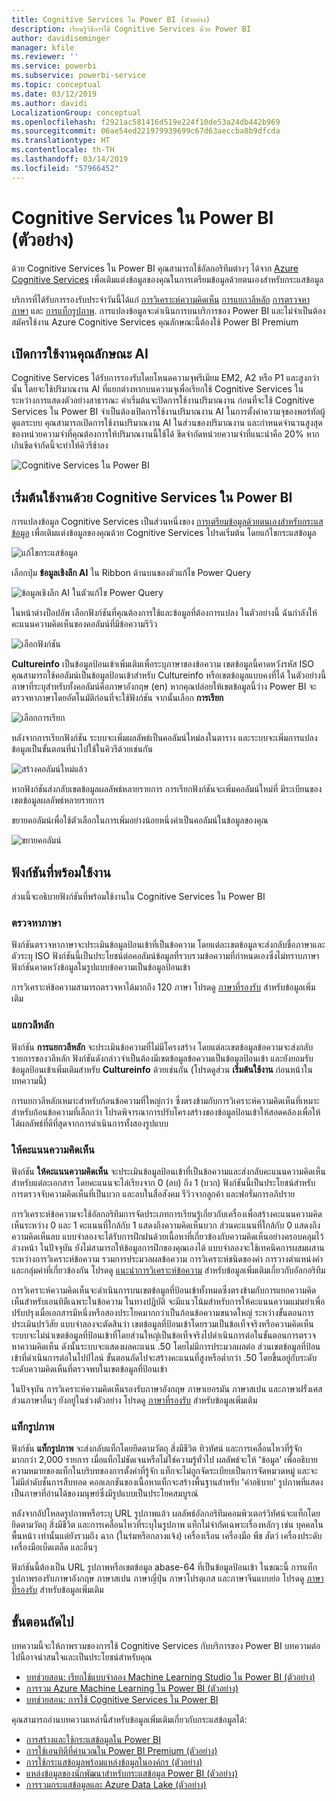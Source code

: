 ```yaml
---
title: Cognitive Services ใน Power BI (ตัวอย่าง)
description: เรียนรู้วิธีการใช้ Cognitive Services ด้วย Power BI
author: davidiseminger
manager: kfile
ms.reviewer: ''
ms.service: powerbi
ms.subservice: powerbi-service
ms.topic: conceptual
ms.date: 03/12/2019
ms.author: davidi
LocalizationGroup: conceptual
ms.openlocfilehash: f2921ac581416d519e224f10de53a24db442b969
ms.sourcegitcommit: 06ae54ed221979939699c67d63aeccba8b9dfcda
ms.translationtype: HT
ms.contentlocale: th-TH
ms.lasthandoff: 03/14/2019
ms.locfileid: "57966452"
---
```

# <a name="cognitive-services-in-power-bi-preview"></a>Cognitive Services ใน Power BI (ตัวอย่าง)

ด้วย Cognitive Services ใน Power BI คุณสามารถใช้อัลกอริทึมต่างๆ ได้จาก [Azure Cognitive Services](https://azure.microsoft.com/services/cognitive-services/) เพื่อเติมแต่งข้อมูลของคุณในการเตรียมข้อมูลด้วยตนเองสำหรับกระแสข้อมูล

บริการที่ได้รับการรองรับประจำวันนี้ได้แก่ [การวิเคราะห์ความคิดเห็น](https://docs.microsoft.com/azure/cognitive-services/text-analytics/how-tos/text-analytics-how-to-sentiment-analysis) [การแยกวลีหลัก](https://docs.microsoft.com/azure/cognitive-services/text-analytics/how-tos/text-analytics-how-to-keyword-extraction) [การตรวจหาภาษา](https://docs.microsoft.com/azure/cognitive-services/text-analytics/how-tos/text-analytics-how-to-language-detection) และ [การแท็กรูปภาพ](https://docs.microsoft.com/azure/cognitive-services/computer-vision/concept-tagging-images). การแปลงข้อมูลจะดำเนินการบนบริการของ Power BI และไม่จำเป็นต้องสมัครใช้งาน Azure Cognitive Services คุณลักษณะนี้ต้องใช้ Power BI Premium

## <a name="enabling-ai-features"></a>**เปิดการใช้งานคุณลักษณะ AI**

Cognitive Services ได้รับการรองรับโดยโหนดความจุพรีเมียม EM2, A2 หรือ P1 และสูงกว่านั้น โดยจะใช้ปริมาณงาน AI ที่แยกต่างหากบนความจุเพื่อเรียกใช้ Cognitive Services ในระหว่างการแสดงตัวอย่างสาธารณะ ค่าเริ่มต้นจะปิดการใช้งานปริมาณงาน ก่อนที่จะใช้ Cognitive Services ใน Power BI จำเป็นต้องเปิดการใช้งานปริมาณงาน AI ในการตั้งค่าความจุของพอร์ทัลผู้ดูแลระบบ คุณสามารถเปิดการใช้งานปริมาณงาน AI ในส่วนของปริมาณงาน และกำหนดจำนวนสูงสุดของหน่วยความจำที่คุณต้องการให้ปริมาณงานนี้ใช้ได้ ขีดจำกัดหน่วยความจำที่แนะนำคือ 20% หากเกินขีดจำกัดนี้จะทำให้คิวรีช้าลง

![Cognitive Services ใน Power BI](media/service-cognitive-services/cognitive-services_01.png)

## <a name="getting-started-with-cognitive-services-in-power-bi"></a>**เริ่มต้นใช้งานด้วย Cognitive Services ใน Power BI**

การแปลงข้อมูล Cognitive Services เป็นส่วนหนึ่งของ [การเตรียมข้อมูลด้วยตนเองสำหรับกระแสข้อมูล](https://powerbi.microsoft.com/blog/introducing-power-bi-data-prep-wtih-dataflows/) เพื่อเติมแต่งข้อมูลของคุณด้วย Cognitive Services โปรดเริ่มต้น โดยแก้ไขกระแสข้อมูล

![แก้ไขกระแสข้อมูล](media/service-cognitive-services/cognitive-services_02.png)

เลือกปุ่ม **ข้อมูลเชิงลึก AI** ใน Ribbon ด้านบนของตัวแก้ไข Power Query

![ข้อมูลเชิงลึก AI ในตัวแก้ไข Power Query](media/service-cognitive-services/cognitive-services_03.png)

ในหน้าต่างป็อปอัพ เลือกฟังก์ชันที่คุณต้องการใช้และข้อมูลที่ต้องการแปลง ในตัวอย่างนี้ ฉันกำลังให้คะแนนความคิดเห็นของคอลัมน์ที่มีข้อความรีวิว

![เลือกฟังก์ชัน](media/service-cognitive-services/cognitive-services_04.png)

**Cultureinfo** เป็นข้อมูลป้อนเข้าเพิ่มเติมเพื่อระบุภาษาของข้อความ เขตข้อมูลนี้คาดหวังรหัส ISO คุณสามารถใช้คอลัมน์เป็นข้อมูลป้อนเข้าสำหรับ Cultureinfo หรือเขตข้อมูลแบบคงที่ได้ ในตัวอย่างนี้ ภาษาที่ระบุสำหรับทั้งคอลัมน์คือภาษาอังกฤษ (en) หากคุณปล่อยให้เขตข้อมูลนี้ว่าง Power BI จะตรวจหาภาษาโดยอัตโนมัติก่อนที่จะใช้ฟังก์ชัน จากนั้นเลือก **การเรียก**

![เลือกการเรียก](media/service-cognitive-services/cognitive-services_05.png)

หลังจากการเรียกฟังก์ชัน ระบบจะเพิ่มผลลัพธ์เป็นคอลัมน์ใหม่ลงในตาราง และระบบจะเพิ่มการแปลงข้อมูลเป็นขั้นตอนที่นำไปใช้ในคิวรีด้วยเช่นกัน

![สร้างคอลัมน์ใหม่แล้ว](media/service-cognitive-services/cognitive-services_06.png)

หากฟังก์ชันส่งกลับเขตข้อมูลผลลัพธ์หลายรายการ การเรียกฟังก์ชันจะเพิ่มคอลัมน์ใหม่ที่ มีระเบียนของเขตข้อมูลผลลัพธ์หลายรายการ

ขยายคอลัมน์เพื่อใช้ตัวเลือกในการเพิ่มอย่างน้อยหนึ่งค่าเป็นคอลัมน์ในข้อมูลของคุณ

![ขยายคอลัมน์](media/service-cognitive-services/cognitive-services_07.png)

## <a name="available-functions"></a>**ฟังก์ชันที่พร้อมใช้งาน**

ส่วนนี้จะอธิบายฟังก์ชันที่พร้อมใช้งานใน Cognitive Services ใน Power BI

### <a name="detect-language"></a>**ตรวจหาภาษา**

ฟังก์ชันตรวจหาภาษาจะประเมินข้อมูลป้อนเข้าที่เป็นข้อความ โดยแต่ละเขตข้อมูลจะส่งกลับชื่อภาษาและตัวระบุ ISO ฟังก์ชันนี้เป็นประโยชน์ต่อคอลัมน์ข้อมูลที่รวบรวมข้อความที่กำหนดเองซึ่งไม่ทราบภาษา ฟังก์ชันคาดหวังข้อมูลในรูปแบบข้อความเป็นข้อมูลป้อนเข้า

การวิเคราะห์ข้อความสามารถตรวจหาได้มากถึง 120 ภาษา โปรดดู [ภาษาที่รองรับ](https://docs.microsoft.com/azure/cognitive-services/text-analytics/text-analytics-supported-languages) สำหรับข้อมูลเพิ่มเติม

### <a name="extract-key-phrases"></a>**แยกวลีหลัก**

ฟังก์ชัน **การแยกวลีหลัก** จะประเมินข้อความที่ไม่มีโครงสร้าง โดยแต่ละเขตข้อมูลข้อความจะส่งกลับรายการของวลีหลัก ฟังก์ชันดังกล่าวจำเป็นต้องมีเขตข้อมูลข้อความเป็นข้อมูลป้อนเข้า และยังยอมรับข้อมูลป้อนเข้าเพิ่มเติมสำหรับ **Cultureinfo** ด้วยเช่นกัน (โปรดดูส่วน **เริ่มต้นใช้งาน** ก่อนหน้าในบทความนี้)

การแยกวลีหลักเหมาะสำหรับก้อนข้อความที่ใหญ่กว่า ซึ่งตรงข้ามกับการวิเคราะห์ความคิดเห็นที่เหมาะสำหรับก้อนข้อความที่เล็กกว่า โปรดพิจารณาการปรับโครงสร้างของข้อมูลป้อนเข้าให้สอดคล้องเพื่อให้ได้ผลลัพธ์ที่ดีที่สุดจากการดำเนินการทั้งสองรูปแบบ

### <a name="score-sentiment"></a>**ให้คะแนนความคิดเห็น**

ฟังก์ชัน **ให้คะแนนความคิดเห็น** จะประเมินข้อมูลป้อนเข้าที่เป็นข้อความและส่งกลับคะแนนความคิดเห็นสำหรับแต่ละเอกสาร โดยคะแนนจะไล่เรียงจาก 0 (ลบ) ถึง 1 (บวก) ฟังก์ชันนี้เป็นประโยชน์สำหรับการตรวจจับความคิดเห็นที่เป็นบวก และลบในสื่อสังคม รีวิวจากลูกค้า และฟอรั่มการอภิปราย

การวิเคราะห์ข้อความจะใช้อัลกอริทึมการจัดประเภทการเรียนรู้เกี่ยวกับเครื่องเพื่อสร้างคะแนนความคิดเห็นระหว่าง 0 และ 1 คะแนนที่ใกล้กับ 1 แสดงถึงความคิดเห็นบวก ส่วนคะแนนที่ใกล้กับ 0 แสดงถึงความคิดเห็นลบ แบบจำลองจะได้รับการฝึกฝนด้วยเนื้อหาที่เกี่ยวข้องกับความคิดเห็นอย่างครอบคลุมไว้ล่วงหน้า ในปัจจุบัน ยังไม่สามารถให้ข้อมูลการฝึกของคุณเองได้ แบบจำลองจะใช้เทคนิคการผสมผสานระหว่างการวิเคราะห์ข้อความ รวมการประมวลผลข้อความ การวิเคราะห์ชนิดของคำ การวางตำแหน่งคำ และกลุ่มคำที่เกี่ยวข้องกัน โปรดดู [แนะนำการวิเคราะห์ข้อความ](https://blogs.technet.microsoft.com/machinelearning/2015/04/08/introducing-text-analytics-in-the-azure-ml-marketplace/) สำหรับข้อมูลเพิ่มเติมเกี่ยวกับอัลกอริทึม

การวิเคราะห์ความคิดเห็นจะดำเนินการบนเขตข้อมูลที่ป้อนเข้าทั้งหมดซึ่งตรงข้ามกับการแยกความคิดเห็นสำหรับเอนทิตีเฉพาะในข้อความ ในทางปฏิบัติ จะมีแนวโน้มสำหรับการให้คะแนนความแม่นยำเพื่อปรับปรุงเมื่อเอกสารมีหนึ่งหรือสองประโยคมากกว่าเป็นก้อนข้อความขนาดใหญ่ ระหว่างขั้นตอนการประเมินปรวิสัย แบบจำลองจะตัดสินว่า เขตข้อมูลที่ป้อนเข้าโดยรวมเป็นข้อเท็จจริงหรือความคิดเห็น ระบบจะไม่นำเขตข้อมูลที่ป้อนเข้าที่โดยส่วนใหญ่เป็นข้อเท็จจริงไปดำเนินการต่อในขั้นตอนการตรวจหาความคิดเห็น ดังนั้นระบบจะแสดงผลคะแนน .50 โดยไม่มีการประมวลผลต่อ ส่วนเขตข้อมูลที่ป้อนเข้าที่ดำเนินการต่อในไปป์ไลน์ ขั้นตอนถัดไปจะสร้างคะแนนที่สูงหรือต่ำกว่า .50 โดยขึ้นอยู่กับระดับระดับความคิดเห็นที่ตรวจพบในเขตข้อมูลที่ป้อนเข้า

ในปัจจุบัน การวิเคราะห์ความคิดเห็นรองรับภาษาอังกฤษ ภาษาเยอรมัน ภาษาสเปน และภาษาฝรั่งเศส ส่วนภาษาอื่นๆ ยังอยู่ในช่วงตัวอย่าง โปรดดู [ภาษาที่รองรับ](https://docs.microsoft.com/azure/cognitive-services/text-analytics/text-analytics-supported-languages) สำหรับข้อมูลเพิ่มเติม

### <a name="tag-images"></a>**แท็กรูปภาพ**

ฟังก์ชัน **แท็กรูปภาพ** จะส่งกลับแท็กโดยยึดตามวัตถุ สิ่งมีชีวิต ทิวทัศน์ และการเคลื่อนไหวที่รู้จักมากกว่า 2,000 รายการ เมื่อแท็กไม่ชัดเจนหรือไม่ใช่ความรู้ทั่วไป ผลลัพธ์จะให้ 'ข้อมูล' เพื่ออธิบายความหมายของแท็กในบริบทของการตั้งค่าที่รู้จัก แท็กจะไม่ถูกจัดระเบียบเป็นการจัดหมวดหมู่ และจะไม่มีลำดับชั้นการสืบทอด คอลเลกชันของเนื้อหาแท็กจะสร้างพื้นฐานสำหรับ 'คำอธิบาย' รูปภาพที่แสดงเป็นภาษาที่อ่านได้ของมนุษย์ซึ่งมีรูปแบบเป็นประโยคสมบูรณ์

หลังจากอัปโหลดรูปภาพหรือระบุ URL รูปภาพแล้ว ผลลัพธ์อัลกอริทึมคอมพิวเตอร์วิทัศน์จะแท็กโดยยึดตามวัตถุ สิ่งมีชีวิต และการเคลื่อนไหวที่ระบุในรูปภาพ แท็กไม่จำกัดเฉพาะเรื่องหลักๆ เช่น บุคคลในพื้นหน้า เท่านั้นแต่ยังรวมถึง ฉาก (ในร่มหรือกลางแจ้ง) เครื่องเรือน เครื่องมือ พืช สัตว์ เครื่องประดับ เครื่องมือเบ็ดเตล็ด และอื่นๆ

ฟังก์ชันนี้ต้องเป็น URL รูปภาพหรือเขตข้อมูล abase-64 ที่เป็นข้อมูลป้อนเข้า ในขณะนี้ การแท็กรูปภาพรองรับภาษาอังกฤษ ภาษาสเปน ภาษาญี่ปุ่น ภาษาโปรตุเกส และภาษาจีนแบบย่อ โปรดดู [ภาษาที่รองรับ](https://docs.microsoft.com/rest/api/cognitiveservices/computervision/tagimage/tagimage#uri-parameters) สำหรับข้อมูลเพิ่มเติม

## <a name="next-steps"></a>ขั้นตอนถัดไป

บทความนี้จะให้ภาพรวมของการใช้ Cognitive Services กับบริการของ Power BI บทความต่อไปนี้อาจน่าสนใจและเป็นประโยชน์สำหรับคุณ 

* [บทช่วยสอน: เรียกใช้แบบจำลอง Machine Learning Studio ใน Power BI (ตัวอย่าง)](service-tutorial-invoke-machine-learning-model.md)
* [การรวม Azure Machine Learning ใน Power BI (ตัวอย่าง)](service-machine-learning-integration.md)
* [บทช่วยสอน: การใช้ Cognitive Services ใน Power BI](service-tutorial-use-cognitive-services.md)


คุณสามารถอ่านบทความเหล่านี้สำหรับข้อมูลเพิ่มเติมเกี่ยวกับกระแสข้อมูลได้:
* [การสร้างและใช้กระแสข้อมูลใน Power BI](service-dataflows-create-use.md)
* [การใช้เอนทิตีที่คำนวณใน Power BI Premium (ตัวอย่าง)](service-dataflows-computed-entities-premium.md)
* [การใช้กระแสข้อมูลพร้อมแหล่งข้อมูลในองค์กร (ตัวอย่าง)](service-dataflows-on-premises-gateways.md)
* [แหล่งข้อมูลของนักพัฒนาสำหรับกระแสข้อมูล Power BI (ตัวอย่าง)](service-dataflows-developer-resources.md)
* [ การรวมกระแสข้อมูลและ Azure Data Lake (ตัวอย่าง)](service-dataflows-azure-data-lake-integration.md)